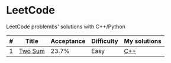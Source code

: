 # LeetCode
LeetCode problembs' solutions with C++/Python
 	
| # | Title | Acceptance | Difficulty | My solutions |
|---|-------|------------|------------|-------------|
| 1 | [Two Sum](https://leetcode.com/problems/two-sum/) | 23.7%  | Easy | [C++](https://github.com/flyi/LeetCode/blob/master/Algorithms/Two%20Sum.md) |
